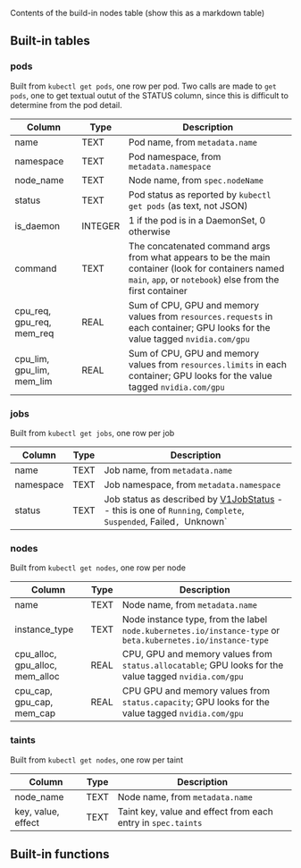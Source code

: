
Contents of the build-in nodes table
(show this as a markdown table)

## Built-in tables

### pods

Built from `kubectl get pods`, one row per pod.  Two calls are made to `get pods`, one to get textual outut
of the STATUS column, since this is difficult to determine from the pod detail.

| Column                          | Type    | Description                                                                                                                                                     |
|---------------------------------|---------|-----------------------------------------------------------------------------------------------------------------------------------------------------------------|
| name                            | TEXT    | Pod name, from `metadata.name`                                                                                                                                  |
| namespace                       | TEXT    | Pod namespace, from `metadata.namespace`                                                                                                                        |
| node_name                       | TEXT    | Node name, from `spec.nodeName`                                                                                                                                 |
| status                          | TEXT    | Pod status as reported by `kubectl get pods` (as text, not JSON)                                                                                                |
| is_daemon                    | INTEGER | 1 if the pod is in a DaemonSet, 0 otherwise                                                                                                                     |
| command                         | TEXT    | The concatenated command args from what appears to be the main container (look for containers named `main`, `app`, or `notebook`) else from the first container |
| cpu_req, gpu_req, mem_req       | REAL | Sum of CPU, GPU and memory values from `resources.requests` in each container; GPU looks for the value tagged `nvidia.com/gpu`                                  |
| cpu_lim, gpu_lim, mem_lim       | REAL | Sum of CPU, GPU and memory values from `resources.limits` in each container; GPU looks for the value tagged `nvidia.com/gpu`                                      |

### jobs

Built from `kubectl get jobs`, one row per job

| Column                          | Type    | Description                                                                                                                                                                                               |
|---------------------------------|---------|-----------------------------------------------------------------------------------------------------------------------------------------------------------------------------------------------------------|
| name                            | TEXT    | Job name, from `metadata.name`                                                                                                                                                                            |
| namespace                       | TEXT    | Job namespace, from `metadata.namespace`                                                                                                                                                                  |
| status                          | TEXT    | Job status as described by [V1JobStatus](https://github.com/kubernetes-client/python/blob/master/kubernetes/docs/V1JobStatus.md) -- this is one of `Running`, `Complete`, `Suspended`, Failed`, `Unknown` |
### nodes

Built from `kubectl get nodes`, one row per node

| Column                          | Type    | Description                                                                                                 |
|---------------------------------|---------|-------------------------------------------------------------------------------------------------------------|
| name                            | TEXT    | Node name, from `metadata.name`                                                                             |
| instance_type                   | TEXT    | Node instance type, from the label `node.kubernetes.io/instance-type` or `beta.kubernetes.io/instance-type` |
| cpu_alloc, gpu_alloc, mem_alloc | REAL | CPU, GPU and memory values from `status.allocatable`; GPU looks for the value tagged `nvidia.com/gpu`       |
| cpu_cap, gpu_cap, mem_cap       | REAL | CPU GPU and memory values from `status.capacity`; GPU looks for the value tagged `nvidia.com/gpu`           |

### taints

Built from `kubectl get nodes`, one row per taint

| Column                          | Type    | Description                                                  |
|---------------------------------|---------|--------------------------------------------------------------|
| node_name                       | TEXT    | Node name, from `metadata.name`                              |
| key, value, effect              | TEXT    | Taint key, value and effect from each entry in `spec.taints` |

## Built-in functions

